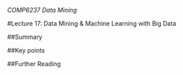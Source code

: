 *COMP6237 Data Mining*

#Lecture 17: Data Mining & Machine Learning with Big Data

##Summary

##Key points

##Further Reading
